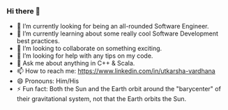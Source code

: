 ### Hi there 👋

- 🔭 I’m currently looking for being an all-rounded Software Engineer.
- 🌱 I’m currently learning about some really cool Software Development best practices. 
- 👯 I’m looking to collaborate on something exciting.
- 🤔 I’m looking for help with any tips on my code.
- 💬 Ask me about anything in C++ & Scala.
- 📫 How to reach me: https://www.linkedin.com/in/utkarsha-vardhana
- 😄 Pronouns: Him/His
- ⚡ Fun fact: Both the Sun and the Earth orbit around the "barycenter" of their gravitational system, not that the Earth orbits the Sun.
